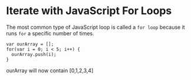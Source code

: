 # Iterate with JavaScript For Loops
The most common type of JavaScript loop is called a `for loop` because it runs `for` a specific number of times.

```
var ourArray = [];
for(var i = 0; i < 5; i++) {
  ourArray.push(i);
}
```

ourArray will now contain [0,1,2,3,4]
